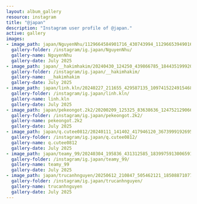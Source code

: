 ```yaml
---
layout: album_gallery
resource: instagram
title: "@japan"
description: "Instagram user profile of @japan."
active: gallery
images:
- image_path: japan/NguyenNhu/1129664584901716_430743994_1129665394901635_8252488914385102092_n.jpg
  gallery-folder: /instagram/ig.japan/NguyenNhu/
  gallery-name: NguyenNhu
  gallery-date: July 2025
- image_path: japan/__hakimhakim/20240430_124250_439866785_18443519992011320_1874062896974640440_n.jpg
  gallery-folder: /instagram/ig.japan/__hakimhakim/
  gallery-name: __hakimhakim
  gallery-date: July 2025
- image_path: japan/linh.kln/20240227_211655_429587135_1097415224915468_3415985951360099023_n.jpg
  gallery-folder: /instagram/ig.japan/linh.kln/
  gallery-name: linh.kln
  gallery-date: July 2025
- image_path: japan/pekeongot.2k2/20200209_125325_83638636_124752129066955_7957387895663514883_n.jpg
  gallery-folder: /instagram/ig.japan/pekeongot.2k2/
  gallery-name: pekeongot.2k2
  gallery-date: July 2025
- image_path: japan/q.cutee0812/20240111_141402_417946120_367399919269556_1197403919795698247_n.jpg
  gallery-folder: /instagram/ig.japan/q.cutee0812/
  gallery-name: q.cutee0812
  gallery-date: July 2025
- image_path: japan/teamy_99/20240304_195836_431312585_18399759130065911_7212304773075369339_n.jpg
  gallery-folder: /instagram/ig.japan/teamy_99/
  gallery-name: teamy_99
  gallery-date: July 2025
- image_path: japan/trucanhnguyen/20250612_210847_505462121_18508871077023506_835232232359070866_n.jpg
  gallery-folder: /instagram/ig.japan/trucanhnguyen/
  gallery-name: trucanhnguyen
  gallery-date: July 2025
---
```

